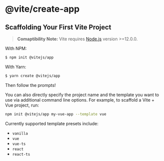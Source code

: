 # @vite/create-app

## Scaffolding Your First Vite Project

> **Comaptibility Note:**
> Vite requires [Node.js](https://nodejs.org/en/) version >=12.0.0.

With NPM:

```bash
$ npm init @vitejs/app
```

With Yarn:

```bash
$ yarn create @vitejs/app
```

Then follow the prompts!

You can also directly specify the project name and the template you want to use via additional command line options. For example, to scaffold a Vite + Vue project, run:

```bash
npm init @vitejs/app my-vue-app --template vue
```

Currently supported template presets include:

- `vanilla`
- `vue`
- `vue-ts`
- `react`
- `react-ts`
